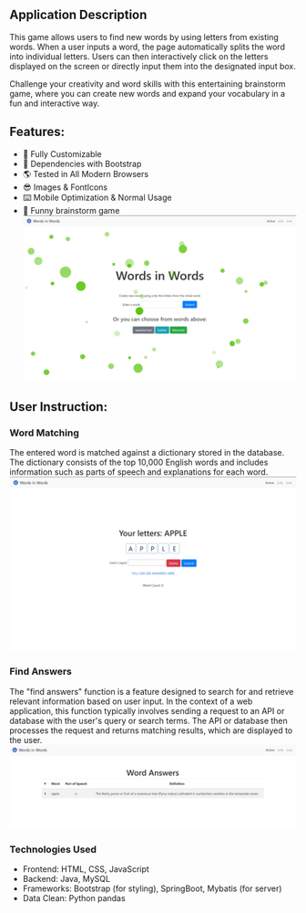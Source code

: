 ## Application Description

This game allows users to find new words by using letters from existing words. When a user inputs a word, the page automatically splits the word into individual letters. Users can then interactively click on the letters displayed on the screen or directly input them into the designated input box.

Challenge your creativity and word skills with this entertaining brainstorm game, where you can create new words and expand your vocabulary in a fun and interactive way.

## Features:
- 🔧 Fully Customizable
- 💪 Dependencies with Bootstrap
- 🌎 Tested in All Modern Browsers
- 😎 Images & FontIcons
- ⌨️ Mobile Optimization & Normal Usage
- 🔎 Funny brainstorm game
![index](words-in-words-game-frontend/image/index.png)

## User Instruction:
### Word Matching

The entered word is matched against a dictionary stored in the database. The dictionary consists of the top 10,000 English words and includes information such as parts of speech and explanations for each word.
![main](words-in-words-game-frontend/image/main.png)
### Find Answers
The "find answers" function is a feature designed to search for and retrieve relevant information based on user input. In the context of a web application, this function typically involves sending a request to an API or database with the user's query or search terms. The API or database then processes the request and returns matching results, which are displayed to the user. 
![main](words-in-words-game-frontend/image/answer.png)
### Technologies Used
- Frontend: HTML, CSS, JavaScript
- Backend: Java, MySQL
- Frameworks: Bootstrap (for styling), SpringBoot, Mybatis (for server)
- Data Clean: Python pandas

